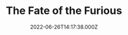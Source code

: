 ---
title: "The Fate of the Furious"
year: 2017
date: 2022-06-26T14:17:38.000Z
permalink: /almanac/movies/2022-06-26-the-fate-of-the-furious/index.html
link: https://letterboxd.com/rknightuk/film/the-fate-of-the-furious/2/
rating: 3
---